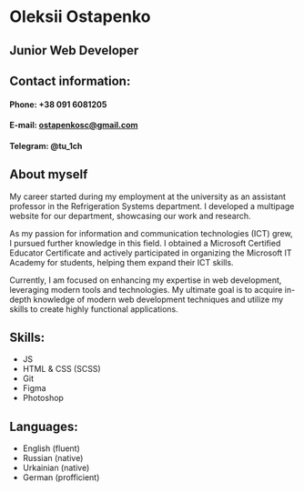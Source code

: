 # **Oleksii Ostapenko**

## Junior Web Developer

## **Contact information:**
#### **Phone:** +38 091 6081205
#### **E-mail:** ostapenkosc@gmail.com
#### **Telegram:** @tu_1ch

## **About myself**

My career started during my employment at the university as an assistant professor in the Refrigeration Systems department. I developed a multipage website for our department, showcasing our work and research.

As my passion for information and communication technologies (ICT) grew, I pursued further knowledge in this field. I obtained a Microsoft Certified Educator Certificate and actively participated in organizing the Microsoft IT Academy for students, helping them expand their ICT skills.

Currently, I am focused on enhancing my expertise in web development, leveraging modern tools and technologies. My ultimate goal is to acquire in-depth knowledge of modern web development techniques and utilize my skills to create highly functional applications.

## **Skills:**
- JS
- HTML & CSS (SCSS)
- Git
- Figma
- Photoshop

## **Languages:**
- English (fluent)
- Russian (native)
- Urkainian (native)
- German (profficient)
